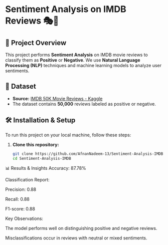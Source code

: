 # Sentiment Analysis on IMDB Reviews 🎭🎥  

## 📌 Project Overview  
This project performs **Sentiment Analysis** on IMDB movie reviews to classify them as **Positive** or **Negative**. We use **Natural Language Processing (NLP)** techniques and machine learning models to analyze user sentiments.

## 📂 Dataset  
- **Source:** [IMDB 50K Movie Reviews - Kaggle](https://www.kaggle.com/datasets/atulanandjha/imdb-50k-movie-reviews-test-your-bert)  
- The dataset contains **50,000** reviews labeled as positive or negative.  

## 🛠️ Installation & Setup  
To run this project on your local machine, follow these steps:

1. **Clone this repository:**
   ```sh
   git clone https://github.com/AfnanNadeem-13/Sentiment-Analysis-IMDB.git
   cd Sentiment-Analysis-IMDB
📊 Results & Insights
Accuracy: 87.78%

Classification Report:

Precision: 0.88

Recall: 0.88

F1-score: 0.88

Key Observations:

The model performs well on distinguishing positive and negative reviews.

Misclassifications occur in reviews with neutral or mixed sentiments.
